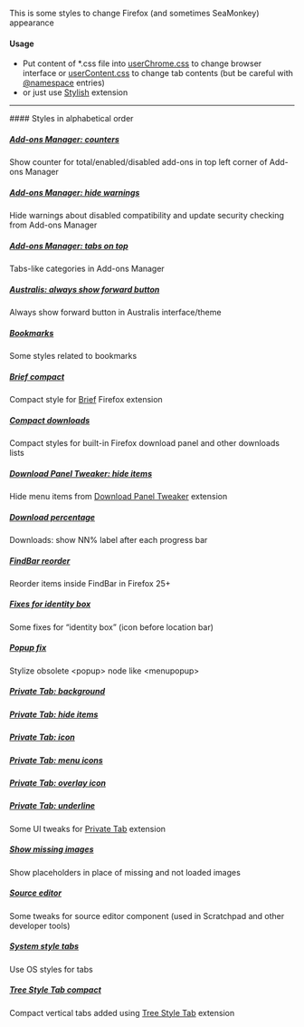 This is some styles to change Firefox (and sometimes SeaMonkey) appearance

#### Usage
* Put content of *.css file into [userChrome.css](http://kb.mozillazine.org/UserChrome.css) to change browser interface or [userContent.css](http://kb.mozillazine.org/UserContent.css) to change tab contents (but be careful with [@namespace](https://developer.mozilla.org/en-US/docs/Web/CSS/@namespace) entries)
* or just use [Stylish](https://addons.mozilla.org/addon/stylish/) extension

<hr>
#### Styles in alphabetical order

##### [Add-ons Manager: counters](Addons_Manager_Counters)
Show counter for total/enabled/disabled add-ons in top left corner of Add-ons Manager

##### [Add-ons Manager: hide warnings](Addons_Manager_hide_warnings)
Hide warnings about disabled compatibility and update security checking from Add-ons Manager

##### [Add-ons Manager: tabs on top](Addons_Manager_tabs_on_top)
Tabs-like categories in Add-ons Manager

##### [Australis: always show forward button](Australis_always_show_forward_button)
Always show forward button in Australis interface/theme

##### [Bookmarks](Bookmarks)
Some styles related to bookmarks

##### [Brief compact](Brief_Compact)
Compact style for <a href="https://addons.mozilla.org/addon/brief/">Brief</a> Firefox extension

##### [Compact downloads](Compact_downloads)
Compact styles for built-in Firefox download panel and other downloads lists

##### [Download Panel Tweaker: hide items](Download_Panel_Tweaker_hide_items)
Hide menu items from <a href="https://addons.mozilla.org/addon/download-panel-tweaker/">Download Panel Tweaker</a> extension

##### [Download percentage](Download_percentage)
Downloads: show NN% label after each progress bar

##### [FindBar reorder](FindBar_reorder)
Reorder items inside FindBar in Firefox 25+

##### [Fixes for identity box](Fixes_for_identity_box)
Some fixes for “identity box” (icon before location bar)

##### [Popup fix](Popup_fix)
Stylize obsolete &lt;popup&gt; node like &lt;menupopup&gt;

##### [Private Tab: background](Private_Tab_background)
##### [Private Tab: hide items](Private_Tab_hide_items)
##### [Private Tab: icon](Private_Tab_icon)
##### [Private Tab: menu icons](Private_Tab_menu_icons)
##### [Private Tab: overlay icon](Private_Tab_overlay_icon)
##### [Private Tab: underline](Private_Tab_underline)
Some UI tweaks for [Private Tab](https://addons.mozilla.org/addon/private-tab/) extension

##### [Show missing images](Show_Missing_Images)
Show placeholders in place of missing and not loaded images

##### [Source editor](Source_editor)
Some tweaks for source editor component (used in Scratchpad and other developer tools)

##### [System style tabs](System_style_tabs)
Use OS styles for tabs

##### [Tree Style Tab compact](Tree_Style_Tab_compact)
Compact vertical tabs added using [Tree Style Tab](https://addons.mozilla.org/firefox/addon/tree-style-tab/) extension